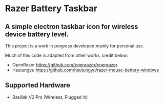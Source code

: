 # Razer Battery Taskbar
## A simple electron taskbar icon for wireless device battery level.
This project is a work in progress developed mainly for personal use.

Much of this code is adapted from other works, credit below:
* OpenRazer https://github.com/openrazer/openrazer
* Hsutungyu https://github.com/hsutungyu/razer-mouse-battery-windows

## Supported Hardware
* Basilisk V3 Pro (Wireless, Plugged in)
